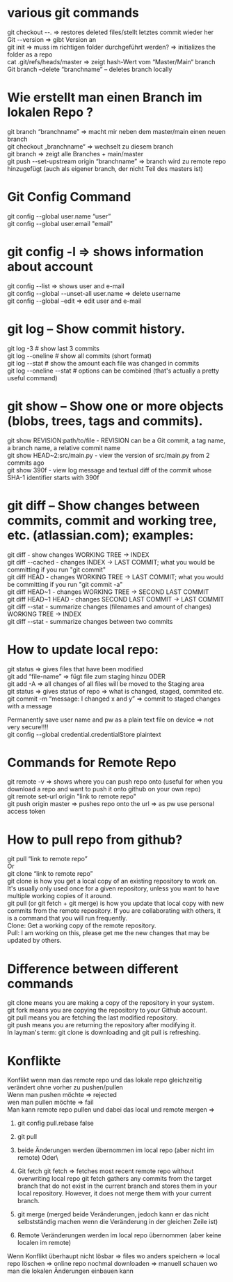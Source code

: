 # various git commands
git checkout --. => restores deleted files/stellt letztes commit wieder her\
Git --version => gibt Version an\
git init => muss im richtigen folder durchgeführt werden? => initializes the folder as a repo\
cat .git/refs/heads/master => zeigt hash-Wert vom “Master/Main“ branch \
Git branch –delete “branchname” – deletes branch locally


# Wie erstellt man einen Branch im lokalen Repo ?
git branch “branchname” => macht mir neben dem master/main einen neuen branch\
git checkout „branchname“ => wechselt zu diesem branch \
git branch => zeigt alle Branches + main/master\
git push --set-upstream origin “branchname” => branch wird zu remote repo hinzugefügt (auch als eigener branch, der nicht Teil des masters ist)


# Git Config Command 
git config --global user.name “user”\
git config --global user.email "email"

# git config -l => shows information about account 
git config --list => shows user and e-mail\
git config --global --unset-all user.name => delete username\
git config --global –edit => edit user and e-mail


# git log – Show commit history.
git log -3  # show last 3 commits\
git log --oneline  # show all commits (short format)\
git log --stat  # show the amount each file was changed in commits\
git log --oneline --stat  # options can be combined (that's actually a pretty useful command)

# git show – Show one or more objects (blobs, trees, tags and commits).
git show REVISION:path/to/file  - REVISION can be a Git commit, a tag name, a branch name, a relative commit name\
git show HEAD~2:src/main.py  - view the version of src/main.py from 2 commits ago\
git show 390f  - view log message and textual diff of the commit whose SHA-1 identifier starts with 390f


# git diff – Show changes between commits, commit and working tree, etc. (atlassian.com); examples:
git diff  - show changes WORKING TREE -> INDEX\
git diff --cached  - changes INDEX -> LAST COMMIT; what you would be committing if you run "git commit"\
git diff HEAD  - changes WORKING TREE -> LAST COMMIT; what you would be committing if you run "git commit -a"\
git diff HEAD~1  - changes WORKING TREE -> SECOND LAST COMMIT\
git diff HEAD~1 HEAD  - changes SECOND LAST COMMIT -> LAST COMMIT\
git diff --stat  - summarize changes (filenames and amount of changes) WORKING TREE -> INDEX\
git diff --stat <sha1> <sha2>  - summarize changes between two commits


# How to update local repo:
git status => gives files that have been modified\
git add “file-name” => fügt file zum staging hinzu ODER\
git add -A => all changes of all files will be moved to the Staging area\
git status => gives status of repo => what is changed, staged, commited etc.\
git commit -m “message: I changed x and y” => commit to staged changes with a message 


Permanently save user name and pw as a plain text file on device => not very secure!!!!\
git config --global credential.credentialStore plaintext

# Commands for Remote Repo
git remote -v => shows where you can push repo onto (useful for when you download a repo and want to push it onto github on your own repo)\
git remote set-url origin "link to remote repo"\
git push origin master => pushes repo onto the url => as pw use personal access token


# How to pull repo from github?
git pull “link to remote repo”\
Or \
git clone “link to remote repo”\
git clone is how you get a local copy of an existing repository to work on. It's usually only used once for a given repository, unless you want to have multiple working copies of it around.\
git pull (or git fetch + git merge) is how you update that local copy with new commits from the remote repository. If you are collaborating with others, it is a command that you will run frequently.\
Clone: Get a working copy of the remote repository.\
Pull: I am working on this, please get me the new changes that may be updated by others.

# Difference between different commands 
git clone means you are making a copy of the repository in your system.\
git fork means you are copying the repository to your Github account.\
git pull means you are fetching the last modified repository.\
git push means you are returning the repository after modifying it.\
In layman's term: git clone is downloading and git pull is refreshing. 


# Konflikte
Konflikt wenn man das remote repo und das lokale repo gleichzeitig verändert ohne vorher zu pushen/pullen\
Wenn man pushen möchte => rejected \
wen man pullen möchte => fail\
Man kann remote repo pullen und dabei das local und remote mergen => 
1.	git config pull.rebase false
2.	git pull
3.	beide Änderungen werden übernommen im local repo (aber nicht im remote)
Oder\
1.	Git fetch
git fetch => fetches most recent remote repo without overwriting local repo
git fetch gathers any commits from the target branch that do not exist in the current branch and stores them in your local repository. However, it does not merge them with your current branch.

2.	git merge (merged beide Veränderungen, jedoch kann er das nicht selbstständig machen wenn die Veränderung in der gleichen Zeile ist)

3.	Remote Veränderungen werden im local repo übernommen (aber keine localen im remote)


Wenn Konflikt überhaupt nicht lösbar => files wo anders speichern => local repo löschen => online repo nochmal downloaden => manuell schauen wo man die lokalen Änderungen einbauen kann
